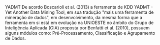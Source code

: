 YADMT
De acordo Boscarioli et al. (2013) a ferramenta de KDD YADMT - Yet Another Data Mining Tool, em sua tradução "mais uma ferramenta de mineração de dados", em desenvolvimento, da mesma forma que a ferramenta em si está em evolução na UNIOESTE no âmbito do Grupo de Inteligência Aplicada (GIA) proposta por Benfatti et al. (2010), possuem alguns módulos como: Pré-Processamento, Classificação e Agrupamento de Dados.
